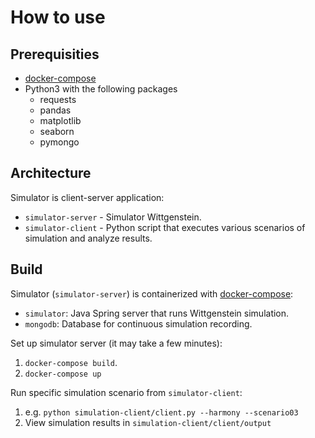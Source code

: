 # How to use

## Prerequisities
* [docker-compose](https://docs.docker.com/get-docker)
* Python3 with the following packages
    * requests
    * pandas
    * matplotlib
    * seaborn
    * pymongo

## Architecture

Simulator is client-server application:
* `simulator-server` - Simulator Wittgenstein.
* `simulator-client` - Python script that executes various scenarios of simulation and analyze results.

## Build
Simulator (`simulator-server`) is containerized with [docker-compose](https://docs.docker.com/get-docker):
* `simulator`: Java Spring server that runs Wittgenstein simulation.
* `mongodb`: Database for continuous simulation recording.

Set up simulator server (it may take a few minutes):
1. `docker-compose build`.
2. `docker-compose up`

Run specific simulation scenario from `simulator-client`:
1. e.g. `python simulation-client/client.py --harmony --scenario03`
2. View simulation results in `simulation-client/client/output`


